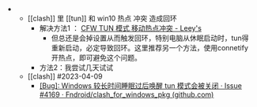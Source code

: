 -
	- [[clash]] 里 [[tun]] 和 win10 热点 冲突 造成回环
		- 解决方法1 ： [CFW TUN 模式 移动热点冲突 - Leey's](https://blog.leey.tech/2022/04/20/cfw-tun-hotspot.html)
			- 但总还是会掉设置从而触发回环，特别电脑从休眠启动时，tun得重新启动，必定导致回环。这里推荐另一个方法，使用connetify开热点，即可避免这个问题。
		- 方法2：我尝试几天试试
	- [[clash]] #2023-04-09
		- [[Bug]: Windows 较长时间睡眠过后唤醒 tun 模式会被关闭 · Issue #4169 · Fndroid/clash_for_windows_pkg (github.com)](https://github.com/Fndroid/clash_for_windows_pkg/issues/4169)